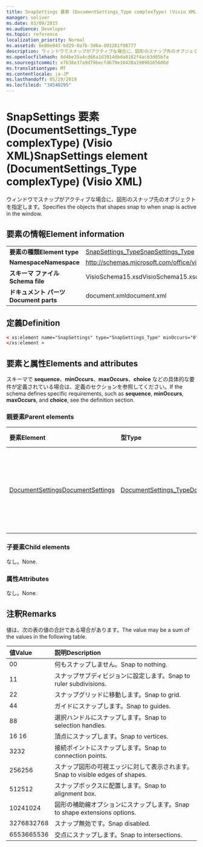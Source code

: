 ```yaml
---
title: SnapSettings 要素 (DocumentSettings_Type complexType) (Visio XML)
manager: soliver
ms.date: 03/09/2015
ms.audience: Developer
ms.topic: reference
localization_priority: Normal
ms.assetid: 6e86e943-bd29-0a7b-3d6a-d91281f98777
description: ウィンドウでスナップがアクティブな場合に、図形のスナップ先のオブジェクトを指定します。
ms.openlocfilehash: 8d4be35a4cd66a1d3914dbda8162f4acb3d05bfa
ms.sourcegitcommit: e7b38e37a9d79becfd679e10420a19890165606d
ms.translationtype: MT
ms.contentlocale: ja-JP
ms.lasthandoff: 05/29/2019
ms.locfileid: "34540295"
---
```

# <a name="snapsettings-element-documentsettings_type-complextype-visio-xml"></a><span data-ttu-id="573b5-103">SnapSettings 要素 (DocumentSettings_Type complexType) (Visio XML)</span><span class="sxs-lookup"><span data-stu-id="573b5-103">SnapSettings element (DocumentSettings_Type complexType) (Visio XML)</span></span>

<span data-ttu-id="573b5-104">ウィンドウでスナップがアクティブな場合に、図形のスナップ先のオブジェクトを指定します。</span><span class="sxs-lookup"><span data-stu-id="573b5-104">Specifies the objects that shapes snap to when snap is active in the window.</span></span>
  
## <a name="element-information"></a><span data-ttu-id="573b5-105">要素の情報</span><span class="sxs-lookup"><span data-stu-id="573b5-105">Element information</span></span>

|||
|:-----|:-----|
|<span data-ttu-id="573b5-106">**要素の種類**</span><span class="sxs-lookup"><span data-stu-id="573b5-106">**Element type**</span></span> <br/> |[<span data-ttu-id="573b5-107">SnapSettings_Type</span><span class="sxs-lookup"><span data-stu-id="573b5-107">SnapSettings_Type</span></span>](snapsettings_type-complextypevisio-xml.md) <br/> |
|<span data-ttu-id="573b5-108">**Namespace**</span><span class="sxs-lookup"><span data-stu-id="573b5-108">**Namespace**</span></span> <br/> |http://schemas.microsoft.com/office/visio/2012/main  <br/> |
|<span data-ttu-id="573b5-109">**スキーマ ファイル**</span><span class="sxs-lookup"><span data-stu-id="573b5-109">**Schema file**</span></span> <br/> |<span data-ttu-id="573b5-110">VisioSchema15.xsd</span><span class="sxs-lookup"><span data-stu-id="573b5-110">VisioSchema15.xsd</span></span>  <br/> |
|<span data-ttu-id="573b5-111">**ドキュメント パーツ**</span><span class="sxs-lookup"><span data-stu-id="573b5-111">**Document parts**</span></span> <br/> |<span data-ttu-id="573b5-112">document.xml</span><span class="sxs-lookup"><span data-stu-id="573b5-112">document.xml</span></span>  <br/> |
   
## <a name="definition"></a><span data-ttu-id="573b5-113">定義</span><span class="sxs-lookup"><span data-stu-id="573b5-113">Definition</span></span>

```XML
< xs:element name="SnapSettings" type="SnapSettings_Type" minOccurs="0" maxOccurs="1" >
</xs:element >
```

## <a name="elements-and-attributes"></a><span data-ttu-id="573b5-114">要素と属性</span><span class="sxs-lookup"><span data-stu-id="573b5-114">Elements and attributes</span></span>

<span data-ttu-id="573b5-115">スキーマで **sequence**、**minOccurs**、**maxOccurs**、**choice** などの具体的な要件が定義されている場合は、定義のセクションを参照してください。</span><span class="sxs-lookup"><span data-stu-id="573b5-115">If the schema defines specific requirements, such as **sequence**, **minOccurs**, **maxOccurs**, and **choice**, see the definition section.</span></span> 
  
### <a name="parent-elements"></a><span data-ttu-id="573b5-116">親要素</span><span class="sxs-lookup"><span data-stu-id="573b5-116">Parent elements</span></span>

|<span data-ttu-id="573b5-117">**要素**</span><span class="sxs-lookup"><span data-stu-id="573b5-117">**Element**</span></span>|<span data-ttu-id="573b5-118">**型**</span><span class="sxs-lookup"><span data-stu-id="573b5-118">**Type**</span></span>|<span data-ttu-id="573b5-119">**説明**</span><span class="sxs-lookup"><span data-stu-id="573b5-119">**Description**</span></span>|
|:-----|:-----|:-----|
|[<span data-ttu-id="573b5-120">DocumentSettings</span><span class="sxs-lookup"><span data-stu-id="573b5-120">DocumentSettings</span></span>](documentsettings-element-visiodocument_type-complextypevisio-xml.md) <br/> |[<span data-ttu-id="573b5-121">DocumentSettings_Type</span><span class="sxs-lookup"><span data-stu-id="573b5-121">DocumentSettings_Type</span></span>](documentsettings_type-complextypevisio-xml.md) <br/> |<span data-ttu-id="573b5-122">ドキュメント設定を指定する要素が含まれます。</span><span class="sxs-lookup"><span data-stu-id="573b5-122">Contains elements that specify document settings.</span></span>  <br/> |
   
### <a name="child-elements"></a><span data-ttu-id="573b5-123">子要素</span><span class="sxs-lookup"><span data-stu-id="573b5-123">Child elements</span></span>

<span data-ttu-id="573b5-124">なし。</span><span class="sxs-lookup"><span data-stu-id="573b5-124">None.</span></span>
  
### <a name="attributes"></a><span data-ttu-id="573b5-125">属性</span><span class="sxs-lookup"><span data-stu-id="573b5-125">Attributes</span></span>

<span data-ttu-id="573b5-126">なし。</span><span class="sxs-lookup"><span data-stu-id="573b5-126">None.</span></span>
  
## <a name="remarks"></a><span data-ttu-id="573b5-127">注釈</span><span class="sxs-lookup"><span data-stu-id="573b5-127">Remarks</span></span>

<span data-ttu-id="573b5-128">値は、次の表の値の合計である場合があります。</span><span class="sxs-lookup"><span data-stu-id="573b5-128">The value may be a sum of the values in the following table.</span></span>
  
|<span data-ttu-id="573b5-129">**値**</span><span class="sxs-lookup"><span data-stu-id="573b5-129">**Value**</span></span>|<span data-ttu-id="573b5-130">**説明**</span><span class="sxs-lookup"><span data-stu-id="573b5-130">**Description**</span></span>|
|:-----|:-----|
|<span data-ttu-id="573b5-131">0</span><span class="sxs-lookup"><span data-stu-id="573b5-131">0</span></span>  <br/> |<span data-ttu-id="573b5-132">何もスナップしません。</span><span class="sxs-lookup"><span data-stu-id="573b5-132">Snap to nothing.</span></span>  <br/> |
|<span data-ttu-id="573b5-133">1</span><span class="sxs-lookup"><span data-stu-id="573b5-133">1</span></span>  <br/> |<span data-ttu-id="573b5-134">スナップサブディビジョンに設定します。</span><span class="sxs-lookup"><span data-stu-id="573b5-134">Snap to ruler subdivisions.</span></span>  <br/> |
|<span data-ttu-id="573b5-135">2</span><span class="sxs-lookup"><span data-stu-id="573b5-135">2</span></span>  <br/> |<span data-ttu-id="573b5-136">スナップグリッドに移動します。</span><span class="sxs-lookup"><span data-stu-id="573b5-136">Snap to grid.</span></span>  <br/> |
|<span data-ttu-id="573b5-137">4</span><span class="sxs-lookup"><span data-stu-id="573b5-137">4</span></span>  <br/> |<span data-ttu-id="573b5-138">ガイドにスナップします。</span><span class="sxs-lookup"><span data-stu-id="573b5-138">Snap to guides.</span></span>  <br/> |
|<span data-ttu-id="573b5-139">8</span><span class="sxs-lookup"><span data-stu-id="573b5-139">8</span></span>  <br/> |<span data-ttu-id="573b5-140">選択ハンドルにスナップします。</span><span class="sxs-lookup"><span data-stu-id="573b5-140">Snap to selection handles.</span></span>  <br/> |
|<span data-ttu-id="573b5-141">16 </span><span class="sxs-lookup"><span data-stu-id="573b5-141">16</span></span>  <br/> |<span data-ttu-id="573b5-142">頂点にスナップします。</span><span class="sxs-lookup"><span data-stu-id="573b5-142">Snap to vertices.</span></span>  <br/> |
|<span data-ttu-id="573b5-143">32</span><span class="sxs-lookup"><span data-stu-id="573b5-143">32</span></span>  <br/> |<span data-ttu-id="573b5-144">接続ポイントにスナップします。</span><span class="sxs-lookup"><span data-stu-id="573b5-144">Snap to connection points.</span></span>  <br/> |
|<span data-ttu-id="573b5-145">256</span><span class="sxs-lookup"><span data-stu-id="573b5-145">256</span></span>  <br/> |<span data-ttu-id="573b5-146">スナップ図形の可視エッジに対して表示されます。</span><span class="sxs-lookup"><span data-stu-id="573b5-146">Snap to visible edges of shapes.</span></span>  <br/> |
|<span data-ttu-id="573b5-147">512</span><span class="sxs-lookup"><span data-stu-id="573b5-147">512</span></span>  <br/> |<span data-ttu-id="573b5-148">スナップボックスに配置します。</span><span class="sxs-lookup"><span data-stu-id="573b5-148">Snap to alignment box.</span></span>  <br/> |
|<span data-ttu-id="573b5-149">1024</span><span class="sxs-lookup"><span data-stu-id="573b5-149">1024</span></span>  <br/> |<span data-ttu-id="573b5-150">図形の補助線オプションにスナップします。</span><span class="sxs-lookup"><span data-stu-id="573b5-150">Snap to shape extensions options.</span></span>  <br/> |
|<span data-ttu-id="573b5-151">32768</span><span class="sxs-lookup"><span data-stu-id="573b5-151">32768</span></span>  <br/> |<span data-ttu-id="573b5-152">スナップ無効です。</span><span class="sxs-lookup"><span data-stu-id="573b5-152">Snap disabled.</span></span>  <br/> |
|<span data-ttu-id="573b5-153">65536</span><span class="sxs-lookup"><span data-stu-id="573b5-153">65536</span></span>  <br/> |<span data-ttu-id="573b5-154">交点にスナップします。</span><span class="sxs-lookup"><span data-stu-id="573b5-154">Snap to intersections.</span></span>  <br/> |
   

